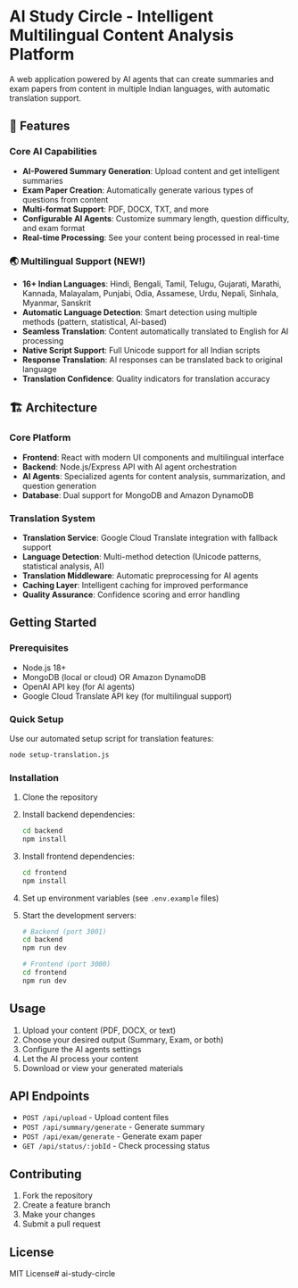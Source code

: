 # AI Study Circle - Intelligent Multilingual Content Analysis Platform

A web application powered by AI agents that can create summaries and exam papers from content in multiple Indian languages, with automatic translation support.

## 🌟 Features

### Core AI Capabilities
- **AI-Powered Summary Generation**: Upload content and get intelligent summaries
- **Exam Paper Creation**: Automatically generate various types of questions from content
- **Multi-format Support**: PDF, DOCX, TXT, and more
- **Configurable AI Agents**: Customize summary length, question difficulty, and exam format
- **Real-time Processing**: See your content being processed in real-time

### 🌏 Multilingual Support (NEW!)
- **16+ Indian Languages**: Hindi, Bengali, Tamil, Telugu, Gujarati, Marathi, Kannada, Malayalam, Punjabi, Odia, Assamese, Urdu, Nepali, Sinhala, Myanmar, Sanskrit
- **Automatic Language Detection**: Smart detection using multiple methods (pattern, statistical, AI-based)
- **Seamless Translation**: Content automatically translated to English for AI processing
- **Native Script Support**: Full Unicode support for all Indian scripts
- **Response Translation**: AI responses can be translated back to original language
- **Translation Confidence**: Quality indicators for translation accuracy

## 🏗️ Architecture

### Core Platform
- **Frontend**: React with modern UI components and multilingual interface
- **Backend**: Node.js/Express API with AI agent orchestration
- **AI Agents**: Specialized agents for content analysis, summarization, and question generation
- **Database**: Dual support for MongoDB and Amazon DynamoDB

### Translation System
- **Translation Service**: Google Cloud Translate integration with fallback support
- **Language Detection**: Multi-method detection (Unicode patterns, statistical analysis, AI)
- **Translation Middleware**: Automatic preprocessing for AI agents
- **Caching Layer**: Intelligent caching for improved performance
- **Quality Assurance**: Confidence scoring and error handling

## Getting Started

### Prerequisites

- Node.js 18+
- MongoDB (local or cloud) OR Amazon DynamoDB
- OpenAI API key (for AI agents)
- Google Cloud Translate API key (for multilingual support)

### Quick Setup

Use our automated setup script for translation features:

```bash
node setup-translation.js
```

### Installation

1. Clone the repository
2. Install backend dependencies:
   ```bash
   cd backend
   npm install
   ```

3. Install frontend dependencies:
   ```bash
   cd frontend
   npm install
   ```

4. Set up environment variables (see `.env.example` files)

5. Start the development servers:
   ```bash
   # Backend (port 3001)
   cd backend
   npm run dev
   
   # Frontend (port 3000)
   cd frontend
   npm run dev
   ```

## Usage

1. Upload your content (PDF, DOCX, or text)
2. Choose your desired output (Summary, Exam, or both)
3. Configure the AI agents settings
4. Let the AI process your content
5. Download or view your generated materials

## API Endpoints

- `POST /api/upload` - Upload content files
- `POST /api/summary/generate` - Generate summary
- `POST /api/exam/generate` - Generate exam paper
- `GET /api/status/:jobId` - Check processing status

## Contributing

1. Fork the repository
2. Create a feature branch
3. Make your changes
4. Submit a pull request

## License

MIT License# ai-study-circle
